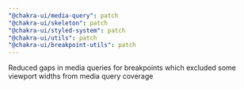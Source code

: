 ```yaml
---
"@chakra-ui/media-query": patch
"@chakra-ui/skeleton": patch
"@chakra-ui/styled-system": patch
"@chakra-ui/utils": patch
"@chakra-ui/breakpoint-utils": patch
---
```


Reduced gaps in media queries for breakpoints which excluded some viewport
widths from media query coverage
